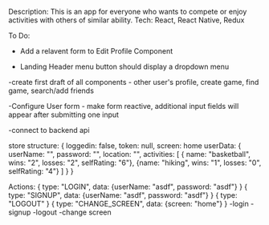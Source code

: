 Description: This is an app for everyone who wants to compete or enjoy activities with others of similar ability.
Tech: React, React Native, Redux

To Do:

- Add a relavent form to Edit Profile Component

- Landing Header menu button should display a dropdown menu

-create first draft of all components - other user's profile, create game, find game, search/add friends

-Configure User form - make form reactive, additional input fields will appear after submitting one input

-connect to backend api

store structure:
{
loggedin: false,
token: null,
screen: home
userData: {
userName: "",
password: "",
location: "",
activities: [
{ name: "basketball", wins: "2", losses: "2", selfRating: "6"},
{name: "hiking", wins: "1", losses: "0", selfRating: "4"}
]
}
}

Actions:
{
type: "LOGIN",
data: {userName: "asdf", password: "asdf"}
}
{
type: "SIGNUP",
data: {userName: "asdf", password: "asdf"}
}
{
type: "LOGOUT"
}
{
type: "CHANGE_SCREEN",
data: {screen: "home"}
}
-login
-signup
-logout
-change screen

